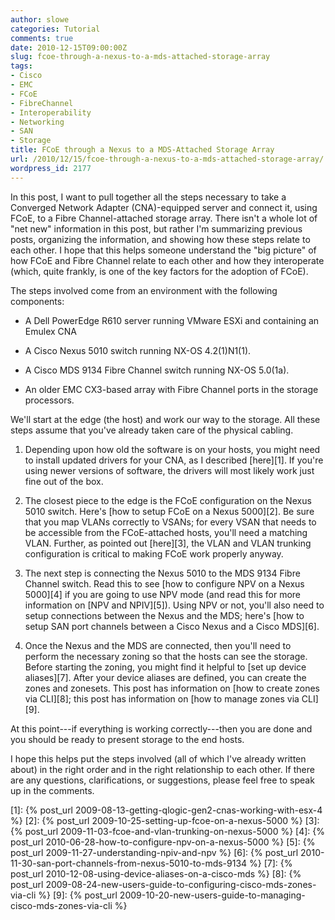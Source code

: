 ```yaml
---
author: slowe
categories: Tutorial
comments: true
date: 2010-12-15T09:00:00Z
slug: fcoe-through-a-nexus-to-a-mds-attached-storage-array
tags:
- Cisco
- EMC
- FCoE
- FibreChannel
- Interoperability
- Networking
- SAN
- Storage
title: FCoE through a Nexus to a MDS-Attached Storage Array
url: /2010/12/15/fcoe-through-a-nexus-to-a-mds-attached-storage-array/
wordpress_id: 2177
---
```


In this post, I want to pull together all the steps necessary to take a Converged Network Adapter (CNA)-equipped server and connect it, using FCoE, to a Fibre Channel-attached storage array. There isn't a whole lot of "net new" information in this post, but rather I'm summarizing previous posts, organizing the information, and showing how these steps relate to each other. I hope that this helps someone understand the "big picture" of how FCoE and Fibre Channel relate to each other and how they interoperate (which, quite frankly, is one of the key factors for the adoption of FCoE).

The steps involved come from an environment with the following components:

* A Dell PowerEdge R610 server running VMware ESXi and containing an Emulex CNA

* A Cisco Nexus 5010 switch running NX-OS 4.2(1)N1(1).

* A Cisco MDS 9134 Fibre Channel switch running NX-OS 5.0(1a).

* An older EMC CX3-based array with Fibre Channel ports in the storage processors.

We'll start at the edge (the host) and work our way to the storage. All these steps assume that you've already taken care of the physical cabling.

1. Depending upon how old the software is on your hosts, you might need to install updated drivers for your CNA, as I described [here][1]. If you're using newer versions of software, the drivers will most likely work just fine out of the box.

2. The closest piece to the edge is the FCoE configuration on the Nexus 5010 switch. Here's [how to setup FCoE on a Nexus 5000][2]. Be sure that you map VLANs correctly to VSANs; for every VSAN that needs to be accessible from the FCoE-attached hosts, you'll need a matching VLAN. Further, as pointed out [here][3], the VLAN and VLAN trunking configuration is critical to making FCoE work properly anyway.

3. The next step is connecting the Nexus 5010 to the MDS 9134 Fibre Channel switch. Read this to see [how to configure NPV on a Nexus 5000][4] if you are going to use NPV mode (and read this for more information on [NPV and NPIV][5]). Using NPV or not, you'll also need to setup connections between the Nexus and the MDS; here's [how to setup SAN port channels between a Cisco Nexus and a Cisco MDS][6].

4. Once the Nexus and the MDS are connected, then you'll need to perform the necessary zoning so that the hosts can see the storage. Before starting the zoning, you might find it helpful to [set up device aliases][7]. After your device aliases are defined, you can create the zones and zonesets. This post has information on [how to create zones via CLI][8]; this post has information on [how to manage zones via CLI][9].

At this point---if everything is working correctly---then you are done and you should be ready to present storage to the end hosts.

I hope this helps put the steps involved (all of which I've already written about) in the right order and in the right relationship to each other. If there are any questions, clarifications, or suggestions, please feel free to speak up in the comments.

[1]: {% post_url 2009-08-13-getting-qlogic-gen2-cnas-working-with-esx-4 %}
[2]: {% post_url 2009-10-25-setting-up-fcoe-on-a-nexus-5000 %}
[3]: {% post_url 2009-11-03-fcoe-and-vlan-trunking-on-nexus-5000 %}
[4]: {% post_url 2010-06-28-how-to-configure-npv-on-a-nexus-5000 %}
[5]: {% post_url 2009-11-27-understanding-npiv-and-npv %}
[6]: {% post_url 2010-11-30-san-port-channels-from-nexus-5010-to-mds-9134 %}
[7]: {% post_url 2010-12-08-using-device-aliases-on-a-cisco-mds %}
[8]: {% post_url 2009-08-24-new-users-guide-to-configuring-cisco-mds-zones-via-cli %}
[9]: {% post_url 2009-10-20-new-users-guide-to-managing-cisco-mds-zones-via-cli %}
